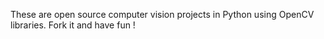 These are open source computer vision projects in Python using OpenCV libraries.
Fork it and have fun !

